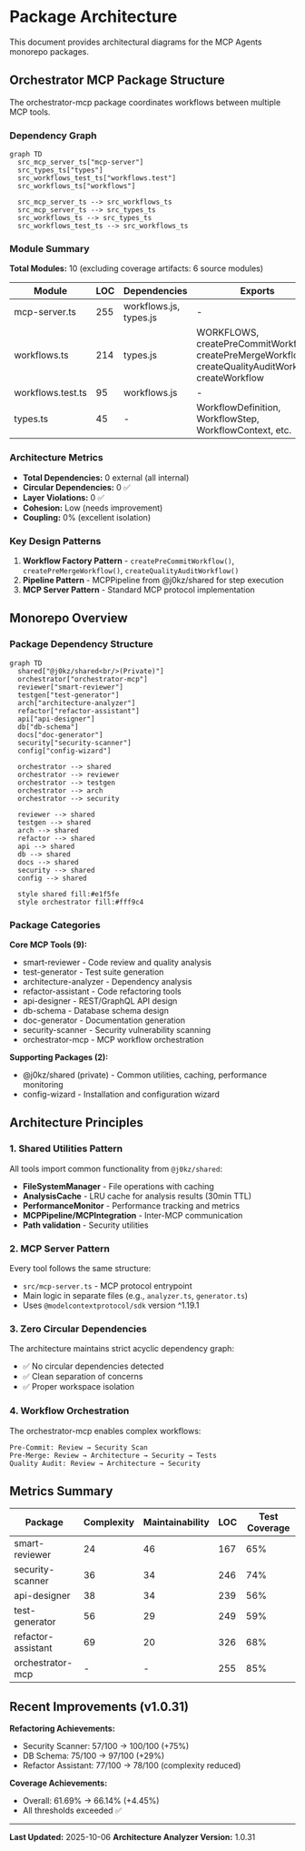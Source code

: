# Package Architecture

This document provides architectural diagrams for the MCP Agents monorepo packages.

## Orchestrator MCP Package Structure

The orchestrator-mcp package coordinates workflows between multiple MCP tools.

### Dependency Graph

```mermaid
graph TD
  src_mcp_server_ts["mcp-server"]
  src_types_ts["types"]
  src_workflows_test_ts["workflows.test"]
  src_workflows_ts["workflows"]

  src_mcp_server_ts --> src_workflows_ts
  src_mcp_server_ts --> src_types_ts
  src_workflows_ts --> src_types_ts
  src_workflows_test_ts --> src_workflows_ts
```

### Module Summary

**Total Modules:** 10 (excluding coverage artifacts: 6 source modules)

| Module            | LOC | Dependencies           | Exports                                                                                                |
| ----------------- | --- | ---------------------- | ------------------------------------------------------------------------------------------------------ |
| mcp-server.ts     | 255 | workflows.js, types.js | -                                                                                                      |
| workflows.ts      | 214 | types.js               | WORKFLOWS, createPreCommitWorkflow, createPreMergeWorkflow, createQualityAuditWorkflow, createWorkflow |
| workflows.test.ts | 95  | workflows.js           | -                                                                                                      |
| types.ts          | 45  | -                      | WorkflowDefinition, WorkflowStep, WorkflowContext, etc.                                                |

### Architecture Metrics

- **Total Dependencies:** 0 external (all internal)
- **Circular Dependencies:** 0 ✅
- **Layer Violations:** 0 ✅
- **Cohesion:** Low (needs improvement)
- **Coupling:** 0% (excellent isolation)

### Key Design Patterns

1. **Workflow Factory Pattern** - `createPreCommitWorkflow()`, `createPreMergeWorkflow()`, `createQualityAuditWorkflow()`
2. **Pipeline Pattern** - MCPPipeline from @j0kz/shared for step execution
3. **MCP Server Pattern** - Standard MCP protocol implementation

## Monorepo Overview

### Package Dependency Structure

```mermaid
graph TD
  shared["@j0kz/shared<br/>(Private)"]
  orchestrator["orchestrator-mcp"]
  reviewer["smart-reviewer"]
  testgen["test-generator"]
  arch["architecture-analyzer"]
  refactor["refactor-assistant"]
  api["api-designer"]
  db["db-schema"]
  docs["doc-generator"]
  security["security-scanner"]
  config["config-wizard"]

  orchestrator --> shared
  orchestrator --> reviewer
  orchestrator --> testgen
  orchestrator --> arch
  orchestrator --> security

  reviewer --> shared
  testgen --> shared
  arch --> shared
  refactor --> shared
  api --> shared
  db --> shared
  docs --> shared
  security --> shared
  config --> shared

  style shared fill:#e1f5fe
  style orchestrator fill:#fff9c4
```

### Package Categories

**Core MCP Tools (9):**

- smart-reviewer - Code review and quality analysis
- test-generator - Test suite generation
- architecture-analyzer - Dependency analysis
- refactor-assistant - Code refactoring tools
- api-designer - REST/GraphQL API design
- db-schema - Database schema design
- doc-generator - Documentation generation
- security-scanner - Security vulnerability scanning
- orchestrator-mcp - MCP workflow orchestration

**Supporting Packages (2):**

- @j0kz/shared (private) - Common utilities, caching, performance monitoring
- config-wizard - Installation and configuration wizard

## Architecture Principles

### 1. Shared Utilities Pattern

All tools import common functionality from `@j0kz/shared`:

- **FileSystemManager** - File operations with caching
- **AnalysisCache** - LRU cache for analysis results (30min TTL)
- **PerformanceMonitor** - Performance tracking and metrics
- **MCPPipeline/MCPIntegration** - Inter-MCP communication
- **Path validation** - Security utilities

### 2. MCP Server Pattern

Every tool follows the same structure:

- `src/mcp-server.ts` - MCP protocol entrypoint
- Main logic in separate files (e.g., `analyzer.ts`, `generator.ts`)
- Uses `@modelcontextprotocol/sdk` version ^1.19.1

### 3. Zero Circular Dependencies

The architecture maintains strict acyclic dependency graph:

- ✅ No circular dependencies detected
- ✅ Clean separation of concerns
- ✅ Proper workspace isolation

### 4. Workflow Orchestration

The orchestrator-mcp enables complex workflows:

```
Pre-Commit: Review → Security Scan
Pre-Merge: Review → Architecture → Security → Tests
Quality Audit: Review → Architecture → Security
```

## Metrics Summary

| Package            | Complexity | Maintainability | LOC | Test Coverage |
| ------------------ | ---------- | --------------- | --- | ------------- |
| smart-reviewer     | 24         | 46              | 167 | 65%           |
| security-scanner   | 36         | 34              | 246 | 74%           |
| api-designer       | 38         | 34              | 239 | 56%           |
| test-generator     | 56         | 29              | 249 | 59%           |
| refactor-assistant | 69         | 20              | 326 | 68%           |
| orchestrator-mcp   | -          | -               | 255 | 85%           |

## Recent Improvements (v1.0.31)

**Refactoring Achievements:**

- Security Scanner: 57/100 → 100/100 (+75%)
- DB Schema: 75/100 → 97/100 (+29%)
- Refactor Assistant: 77/100 → 78/100 (complexity reduced)

**Coverage Achievements:**

- Overall: 61.69% → 66.14% (+4.45%)
- All thresholds exceeded ✅

---

**Last Updated:** 2025-10-06
**Architecture Analyzer Version:** 1.0.31
